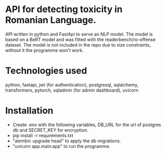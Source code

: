 # API for detecting toxicity in Romanian Language. 
API written in python and FastApi to serve an NLP model. 
The model is based on a BeRT model and was fitted with the readerbench/ro-offense dataset.
The model is not included in the repo due to size constraints, without it the programme won't work. 

# Technologies used
python, fastapi, jwt (for authentication), postgresql, sqlalchemy, transformers, pytorch, sqladmin (for admin dashboard), uvicorn

# Installation
* Create .env with the following variables, DB_URL for the url of postgres db and SECRET_KEY for encryption.
* pip install -r requirements.txt
* "alembic upgrade head" to apply the db migrations.
* "uvicorn app.main:app" to run the programme.
